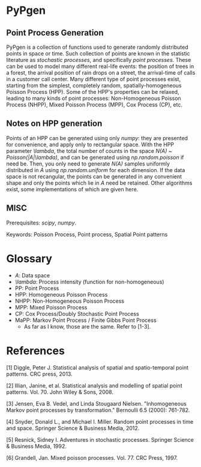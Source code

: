 # PyPgen

## Point Process Generation

PyPgen is a collection of functions used to generate randomly distributed points in space or time.
Such collection of points are known in the statistic literature as *stochastic processes*, and specifically *point processes*.
These can be used to model many different real-life events: the position of trees in a forest, the arrival position of rain drops on a street, the arrival-time of calls in a customer call center.
Many different type of point processes exist, starting from the simplest, completely random, spatially-homogeneous Poisson Process (HPP).
Some of the HPP's properties can be relaxed, leading to many kinds of point processes: Non-Homogeneous Poisson Process (NHPP), Mixed Poisson Process (MPP), Cox Process (CP), etc.

## Notes on HPP generation

Points of an HPP can be generated using only *numpy*: they are presented for convenience, and apply only to rectangular space.
With the HPP parameter *\lambda*, the total number of counts in the space *N(A) ~ Poisson(|A|\lambda)*, and can be generated using *np.random.poisson* if need be.
Then, you only need to generate *N(A)* samples uniformly distributed in *A* using *np.random.uniform* for each dimension.
If the data space is not recangular, the points can be generated in any convenient shape and only the points which lie in *A* need be retained.
Other algorithms exist, some implementations of which are given here.

## MISC

Prerequisites: *scipy*, *numpy*.

Keywords: Poisson Process, Point process, Spatial Point patterns

# Glossary

- *A*: Data space
- *\lambda*: Process intensity (function for non-homogeneous)
- PP: Point Process
- HPP: Homogeneous Poisson Process
- NHPP: Non-Homogeneous Poisson Process
- MPP: Mixed Poisson Process
- CP: Cox Process/Doubly Stochastic Point Process
- MaPP: Markov Point Process / Finite Gibbs Point Process
	- As far as I know, those are the same. Refer to [1-3].

# References
[1] Diggle, Peter J. Statistical analysis of spatial and spatio-temporal point patterns. CRC press, 2013.

[2] Illian, Janine, et al. Statistical analysis and modelling of spatial point patterns. Vol. 70. John Wiley & Sons, 2008.

[3] Jensen, Eva B. Vedel, and Linda Stougaard Nielsen. "Inhomogeneous Markov point processes by transformation." Bernoulli 6.5 (2000): 761-782.

[4] Snyder, Donald L., and Michael I. Miller. Random point processes in time and space. Springer Science & Business Media, 2012.

[5] Resnick, Sidney I. Adventures in stochastic processes. Springer Science & Business Media, 1992.

[6] Grandell, Jan. Mixed poisson processes. Vol. 77. CRC Press, 1997.
